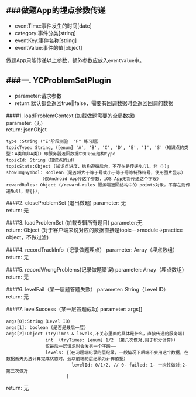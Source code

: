 ###做题App的埋点参数传递
----
+ eventTime:事件发生的时间[date]
+ category:事件分类[string]
+ eventKey:事件名称[string]
+ eventValue:事件的值[object]
 
做题App只能传递以上参数，额外参数应放入`eventValue`中。



###一. YCProblemSetPlugin
-----
+ parameter:请求参数  
+ return:默认都会返回true||false，需要有回调数据时会返回回调的数据

####1. loadProblemContext (加载做题需要的全局数据)  
parameter:
  (无)  
return:  jsonObjct
 ````
type :String ("E"阶段测验  "P" 练习题）
topicType: String,（[enum] 'A', 'B', 'C', 'D', 'E', 'I', 'S'（知识点的类型：A类和非A类））即服务器返回数据中知识点结构type
topicId: String（知识点的id）
topicState:Object (知识点进度，结构遵循后台，不存在是传递Null，非｛｝); 
showImgSymbol: Boolean（是否将大于等于号或小于等于号等特殊符号，使用图片显示）
              （仅Android App传这个参数，iOS App无需传递这个字段）
rewardRules: Object (/reward-rules 服务端返回结构中的 points对象，不存在则传递Null，非{});
 ````

####2. closeProblemSet (退出做题)
parameter: 无  
return: 无 

####3. loadProblemSet (加载专辑所有题目)
parameter:无  
return: Object (对于客户端来说对应的数据直接是topic－>module->practice object，不做过滤)

####4. recordTrackInfo（记录做题埋点）
parameter: Array（埋点数组）  
return: 无 

####5. recordWrongProblems(记录做题错误)
parameter: Array（埋点数组）  
return: 无 

####6. levelFail（某一层题答题失败）
parameter: String（Level ID）  
return: 无 

####7. levelSuccess（某一层答题成功)
parameter: args[]
````
args[0]:String（Level ID）
args[1]: boolean (是否是最后一层)
args[2]:Object (tryTimes & levels,不关心里面的具体是什么，直接传递给服务端)
               int  (tryTimes: [enum] 1/2 （第几次做对,用于积分计算）)
               仅最后一层请求时会发另一个字段——
               levels: {（在习题端纪录的层纪录，一般情况下后端不会用这个数据，在数据丢失无法计算完成状态时，会以前端的层纪录为计算依据）
                         levelId: 0/1/2, // 0- failed; 1- 一次性做对;2- 第二次做对
                       }

 ````               
return: 无 
